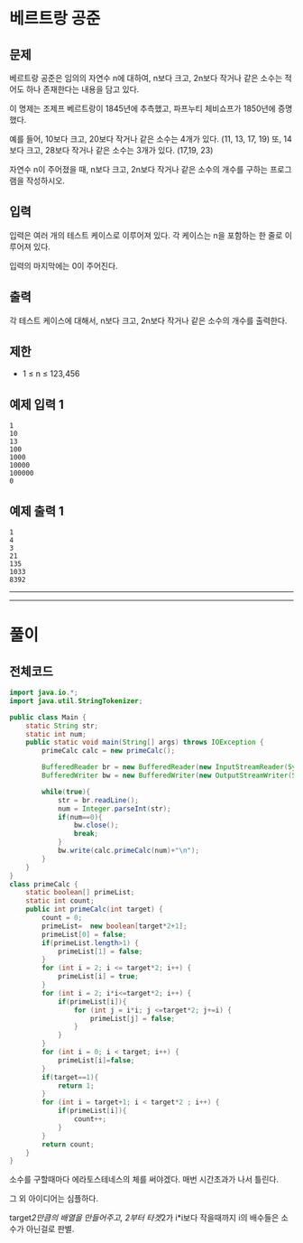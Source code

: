 # 베르트랑 공준

## 문제

베르트랑 공준은 임의의 자연수 n에 대하여, n보다 크고, 2n보다 작거나 같은 소수는 적어도 하나 존재한다는 내용을 담고 있다.

이 명제는 조제프 베르트랑이 1845년에 추측했고, 파프누티 체비쇼프가 1850년에 증명했다.

예를 들어, 10보다 크고, 20보다 작거나 같은 소수는 4개가 있다. (11, 13, 17, 19) 또, 14보다 크고, 28보다 작거나 같은 소수는 3개가 있다. (17,19, 23)

자연수 n이 주어졌을 때, n보다 크고, 2n보다 작거나 같은 소수의 개수를 구하는 프로그램을 작성하시오.

## 입력

입력은 여러 개의 테스트 케이스로 이루어져 있다. 각 케이스는 n을 포함하는 한 줄로 이루어져 있다.

입력의 마지막에는 0이 주어진다.

## 출력

각 테스트 케이스에 대해서, n보다 크고, 2n보다 작거나 같은 소수의 개수를 출력한다.

## 제한

- 1 ≤ n ≤ 123,456

## 예제 입력 1

```
1
10
13
100
1000
10000
100000
0

```

## 예제 출력 1

```
1
4
3
21
135
1033
8392

```

---

---

# 풀이

## 전체코드

```java
import java.io.*;
import java.util.StringTokenizer;

public class Main {
    static String str;
    static int num;
    public static void main(String[] args) throws IOException {
        primeCalc calc = new primeCalc();

        BufferedReader br = new BufferedReader(new InputStreamReader(System.in));
        BufferedWriter bw = new BufferedWriter(new OutputStreamWriter(System.out));

        while(true){
            str = br.readLine();
            num = Integer.parseInt(str);
            if(num==0){
                bw.close();
                break;
            }
            bw.write(calc.primeCalc(num)+"\n");
        }
    }
}
class primeCalc {
    static boolean[] primeList;
    static int count;
    public int primeCalc(int target) {
        count = 0;
        primeList=  new boolean[target*2+1];
        primeList[0] = false;
        if(primeList.length>1) {
            primeList[1] = false;
        }
        for (int i = 2; i <= target*2; i++) {
            primeList[i] = true;
        }
        for (int i = 2; i*i<=target*2; i++) {
            if(primeList[i]){
                for (int j = i*i; j <=target*2; j+=i) {
                    primeList[j] = false;
                }
            }
        }
        for (int i = 0; i < target; i++) {
            primeList[i]=false;
        }
        if(target==1){
            return 1;
        }
        for (int i = target+1; i < target*2 ; i++) {
            if(primeList[i]){
                count++;
            }
        }
        return count;
    }
}
```

소수를 구할때마다 에라토스테네스의 체를 써야겠다. 매번 시간초과가 나서 틀린다.

그 외 아이디어는 심플하다.

target*2만큼의 배열을 만들어주고, 2부터 타겟*2가 i*i보다 작을때까지 i의 배수들은 소수가 아닌걸로 판별.